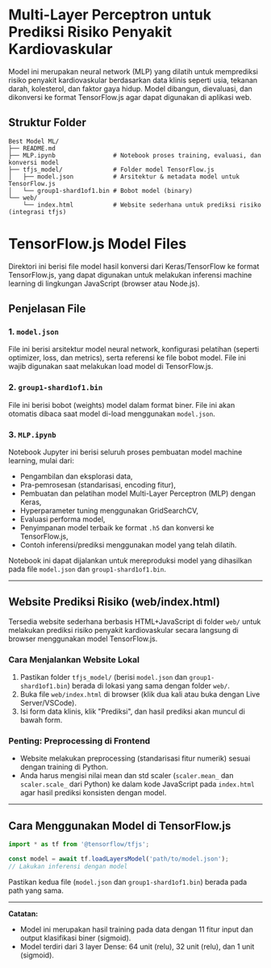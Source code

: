 # Multi-Layer Perceptron untuk Prediksi Risiko Penyakit Kardiovaskular

Model ini merupakan neural network (MLP) yang dilatih untuk memprediksi risiko penyakit kardiovaskular berdasarkan data klinis seperti usia, tekanan darah, kolesterol, dan faktor gaya hidup. Model dibangun, dievaluasi, dan dikonversi ke format TensorFlow.js agar dapat digunakan di aplikasi web.

## Struktur Folder

```
Best Model ML/
├── README.md
├── MLP.ipynb                # Notebook proses training, evaluasi, dan konversi model
├── tfjs_model/              # Folder model TensorFlow.js
│   ├── model.json           # Arsitektur & metadata model untuk TensorFlow.js
│   └── group1-shard1of1.bin # Bobot model (binary)
└── web/
    └── index.html           # Website sederhana untuk prediksi risiko (integrasi tfjs)
```

# TensorFlow.js Model Files

Direktori ini berisi file model hasil konversi dari Keras/TensorFlow ke format TensorFlow.js, yang dapat digunakan untuk melakukan inferensi machine learning di lingkungan JavaScript (browser atau Node.js).

## Penjelasan File

### 1. `model.json`
File ini berisi arsitektur model neural network, konfigurasi pelatihan (seperti optimizer, loss, dan metrics), serta referensi ke file bobot model. File ini wajib digunakan saat melakukan load model di TensorFlow.js.

### 2. `group1-shard1of1.bin`
File ini berisi bobot (weights) model dalam format biner. File ini akan otomatis dibaca saat model di-load menggunakan `model.json`.

### 3. `MLP.ipynb`
Notebook Jupyter ini berisi seluruh proses pembuatan model machine learning, mulai dari:
- Pengambilan dan eksplorasi data,
- Pra-pemrosesan (standarisasi, encoding fitur),
- Pembuatan dan pelatihan model Multi-Layer Perceptron (MLP) dengan Keras,
- Hyperparameter tuning menggunakan GridSearchCV,
- Evaluasi performa model,
- Penyimpanan model terbaik ke format `.h5` dan konversi ke TensorFlow.js,
- Contoh inferensi/prediksi menggunakan model yang telah dilatih.

Notebook ini dapat dijalankan untuk mereproduksi model yang dihasilkan pada file `model.json` dan `group1-shard1of1.bin`.

---

## Website Prediksi Risiko (web/index.html)

Tersedia website sederhana berbasis HTML+JavaScript di folder `web/` untuk melakukan prediksi risiko penyakit kardiovaskular secara langsung di browser menggunakan model TensorFlow.js.

### Cara Menjalankan Website Lokal

1. Pastikan folder `tfjs_model/` (berisi `model.json` dan `group1-shard1of1.bin`) berada di lokasi yang sama dengan folder `web/`.
2. Buka file `web/index.html` di browser (klik dua kali atau buka dengan Live Server/VSCode).
3. Isi form data klinis, klik "Prediksi", dan hasil prediksi akan muncul di bawah form.

### Penting: Preprocessing di Frontend

- Website melakukan preprocessing (standarisasi fitur numerik) sesuai dengan training di Python.
- Anda harus mengisi nilai mean dan std scaler (`scaler.mean_` dan `scaler.scale_` dari Python) ke dalam kode JavaScript pada `index.html` agar hasil prediksi konsisten dengan model.

---

## Cara Menggunakan Model di TensorFlow.js

```js
import * as tf from '@tensorflow/tfjs';

const model = await tf.loadLayersModel('path/to/model.json');
// Lakukan inferensi dengan model
```

Pastikan kedua file (`model.json` dan `group1-shard1of1.bin`) berada pada path yang sama.

---
**Catatan:**  
- Model ini merupakan hasil training pada data dengan 11 fitur input dan output klasifikasi biner (sigmoid).
- Model terdiri dari 3 layer Dense: 64 unit (relu), 32 unit (relu), dan 1 unit (sigmoid).
